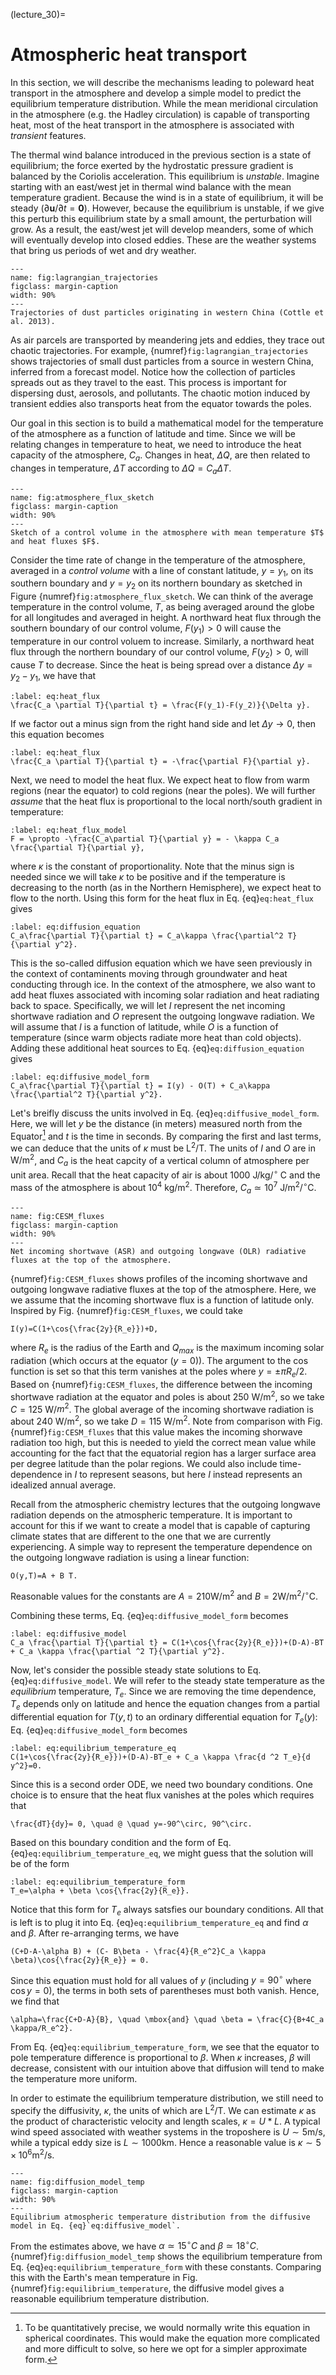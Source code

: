 (lecture_30)=

# Atmospheric heat transport

In this section, we will describe the mechanisms leading to poleward heat transport in the atmosphere and develop a simple model to predict the equilibrium temperature distribution. While the mean meridional circulation in the atmosphere (e.g. the Hadley circulation) is capable of transporting heat, most of the heat transport in the atmosphere is associated with _transient_ features.

The thermal wind balance introduced in the previous section is a state of equilibrium; the force exerted by the hydrostatic pressure gradient is balanced by the Coriolis acceleration. This equilibrium is _unstable_. Imagine starting with an east/west jet in thermal wind balance with the mean temperature gradient. Because the wind is in a state of equilibrium, it will be steady ($\partial \mathbf{u}/\partial t=\mathbf{0}$). However, because the equilibrium is unstable, if we give this perturb this equilibrium state by a small amount, the perturbation will grow. As a result, the east/west jet will develop meanders, some of which will eventually develop into closed eddies. These are the weather systems that bring us periods of wet and dry weather.

```{figure} ./figures/lagrangian_trajectories.png
---
name: fig:lagrangian_trajectories
figclass: margin-caption
width: 90%
---
Trajectories of dust particles originating in western China (Cottle et al. 2013).
```

As air parcels are transported by meandering jets and eddies, they trace out chaotic trajectories. For example, {numref}`fig:lagrangian_trajectories` shows trajectories of small dust particles from a source in western China, inferred from a forecast model. Notice how the collection of particles spreads out as they travel to the east. This process is important for dispersing dust, aerosols, and pollutants. The chaotic motion induced by transient eddies also transports heat from the equator towards the poles. 

Our goal in this section is to build a mathematical model for the temperature of the atmosphere as a function of latitude and time. Since we will be relating changes in temperature to heat, we need to introduce the heat capacity of the atmosphere, $C_a$. Changes in heat, $\Delta Q$, are then related to changes in temperature, $\Delta T$ according to $\Delta Q=C_a \Delta T$. 

```{figure} ./figures/atmosphere_flux_fig.png
---
name: fig:atmosphere_flux_sketch
figclass: margin-caption
width: 90%
---
Sketch of a control volume in the atmosphere with mean temperature $T$ and heat fluxes $F$.
```

Consider the time rate of change in the temperature of the atmosphere, averaged in a *control volume* with a line of constant latitude, $y=y_1$, on its southern boundary and $y=y_2$ on its northern boundary as sketched in Figure {numref}`fig:atmosphere_flux_sketch`. We can think of the average temperature in the control volume, $T$, as being averaged around the globe for all longitudes and averaged in height. A northward heat flux through the southern boundary of our control volume, $F(y_1)>0$ will cause the temperature in our control voluem to increase. Similarly, a northward heat flux through the northern boundary of our control volume, $F(y_2)>0$, will cause $T$ to decrease. Since the heat is being spread over a distance $\Delta y=y_2-y_1$, we have that

```{math}
:label: eq:heat_flux
\frac{C_a \partial T}{\partial t} = \frac{F(y_1)-F(y_2)}{\Delta y}.
```

If we factor out a minus sign from the right hand side and let $\Delta y\rightarrow 0$, then this equation becomes

```{math}
:label: eq:heat_flux
\frac{C_a \partial T}{\partial t} = -\frac{\partial F}{\partial y}.
```

Next, we need to model the heat flux. We expect heat to flow from warm regions (near the equator) to cold regions (near the poles). We will further *assume* that the heat flux is proportional to the local north/south gradient in temperature:

```{math}
:label: eq:heat_flux_model
F = \propto -\frac{C_a\partial T}{\partial y} = - \kappa C_a \frac{\partial T}{\partial y},
```

where $\kappa$ is the constant of proportionality. Note that the minus sign is needed since we will take $\kappa$ to be positive and if the temperature is decreasing to the north (as in the Northern Hemisphere), we expect heat to flow to the north. Using this form for the heat flux in Eq. {eq}`eq:heat_flux` gives

```{math}
:label: eq:diffusion_equation
C_a\frac{\partial T}{\partial t} = C_a\kappa \frac{\partial^2 T}{\partial y^2}.
```

This is the so-called diffusion equation which we have seen previously in the context of contaminents moving through groundwater and heat conducting through ice. In the context of the atmosphere, we also want to add heat fluxes associated with incoming solar radiation and heat radiating back to space. Specifically, we will let $I$ represent the net incoming shortwave radiation and $O$ represent the outgoing longwave radiation. We will assume that $I$ is a function of latitude, while $O$ is a function of temperature (since warm objects radiate more heat than cold objects). Adding these additional heat sources to Eq. {eq}`eq:diffusion_equation` gives

```{math}
:label: eq:diffusive_model_form
C_a\frac{\partial T}{\partial t} = I(y) - O(T) + C_a\kappa \frac{\partial^2 T}{\partial y^2}.
```

Let's breifly discuss the units involved in Eq. {eq}`eq:diffusive_model_form`. Here, we will let $y$ be the distance (in meters) measured north from the Equator[^1] and $t$ is the time in seconds. By comparing the first and last terms, we can deduce that the units of $\kappa$ must be L$^2$/T. The units of $I$ and $O$ are in $\mbox{W}/\mbox{m}^2$, and $C_a$ is the heat capcity of a vertical column of atmosphere per unit area. Recall that the heat capacity of air is about 1000 J/kg/$^\circ$ C and the mass of the atmosphere is about $10^4$ kg/m$^2$. Therefore, $C_a\simeq 10^7$ J/m$^2$/$^\circ$C.

[^1]: To be quantitatively precise, we would normally write this equation in spherical coordinates. This would make the equation more complicated and more difficult to solve, so here we opt for a simpler approximate form.

```{figure} ./figures/CESM_fluxes.png
---
name: fig:CESM_fluxes
figclass: margin-caption
width: 90%
---
Net incoming shortwave (ASR) and outgoing longwave (OLR) radiative fluxes at the top of the atmosphere.
```

{numref}`fig:CESM_fluxes` shows profiles of the incoming shortwave and outgoing longwave radiative fluxes at the top of the atmosphere. Here, we we assume that the incoming shortwave flux is a function of latitude only. Inspired by Fig. {numref}`fig:CESM_fluxes`, we could take

```{math}
I(y)=C(1+\cos{\frac{2y}{R_e}})+D,
```

where $R_e$ is the radius of the Earth and $Q_{max}$ is the maximum incoming solar radiation (which occurs at the equator ($y=0$)). The argument to the $\cos$ function is set so that this term vanishes at the poles where $y=\pm \pi R_e/2$. Based on {numref}`fig:CESM_fluxes`, the difference between the incoming shortwave radiation at the equator and poles is about 250 W/m$^2$, so we take $C=125$ W/$m^2$. The global average of the incoming shortwave radiation is about 240 W/m$^2$, so we take $D=115$ W/m$^2$. Note from comparison with Fig. {numref}`fig:CESM_fluxes` that this value makes the incoming shorwave radiation too high, but this is needed to yield the correct mean value while accounting for the fact that the equatorial region has a larger surface area per degree latitude than the polar regions. We could also include time-dependence in $I$ to represent seasons, but here $I$ instead represents an idealized annual average.

Recall from the atmospheric chemistry lectures that the outgoing longwave radiation depends on the atmospheric temperature. It is important to account for this if we want to create a model that is capable of capturing climate states that are different to the one that we are currently experiencing. A simple way to represent the temperature dependence on the outgoing longwave radiation is using a linear function:

```{math}
O(y,T)=A + B T.
```

Reasonable values for the constants are $A=210 \mbox{W}/\mbox{m}^2$ and $B=2 \mbox{W}/\mbox{m}^2/^\circ \mbox{C}$.

Combining these terms, Eq. {eq}`eq:diffusive_model_form` becomes

```{math}
:label: eq:diffusive_model
C_a \frac{\partial T}{\partial t} = C(1+\cos{\frac{2y}{R_e}})+(D-A)-BT + C_a \kappa \frac{\partial ^2 T}{\partial y^2}.
```

Now, let's consider the possible steady state solutions to Eq. {eq}`eq:diffusive_model`. We will refer to the steady state temperature as the *equilibrium* temperature, $T_e$. Since we are removing the time dependence, $T_e$ depends only on latitude and hence the equation changes from a partial differential equation for $T(y,t)$ to an ordinary differential equation for $T_e(y)$: Eq.
{eq}`eq:diffusive_model_form` becomes

```{math}
:label: eq:equilibrium_temperature_eq
C(1+\cos{\frac{2y}{R_e}})+(D-A)-BT_e + C_a \kappa \frac{d ^2 T_e}{d y^2}=0.
```

Since this is a second order ODE, we need two boundary conditions. One choice is to ensure that the heat flux vanishes at the poles which requires that

```{math}
\frac{dT}{dy}= 0, \quad @ \quad y=-90^\circ, 90^\circ.
```

Based on this boundary condition and the form of Eq. {eq}`eq:equilibrium_temperature_eq`, we might guess that the solution will be of the form

```{math}
:label: eq:equilibrium_temperature_form
T_e=\alpha + \beta \cos{\frac{2y}{R_e}}.
```

Notice that this form for $T_e$ always satsfies our boundary conditions. All that is left is to plug it into Eq. {eq}`eq:equilibrium_temperature_eq` and find $\alpha$ and $\beta$. After re-arranging terms, we have

```{math}
(C+D-A-\alpha B) + (C- B\beta - \frac{4}{R_e^2}C_a \kappa \beta)\cos{\frac{2y}{R_e}} = 0.
```

Since this equation must hold for all values of $y$ (including $y=90^\circ$ where $\cos{y}=0$), the terms in both sets of parentheses must both vanish. Hence, we find that

```{math}
\alpha=\frac{C+D-A}{B}, \quad \mbox{and} \quad \beta = \frac{C}{B+4C_a \kappa/R_e^2}.
```

From Eq. {eq}`eq:equilibrium_temperature_form`, we see that the equator to pole temperature difference is proportional to $\beta$. When $\kappa$ increases, $\beta$ will decrease, consistent with our intuition above that diffusion will tend to make the temperature more uniform.

In order to estimate the equilibrium temperature distribution, we still need to specify the diffusivity, $\kappa$, the units of which are L$^2$/T. We can estimate $\kappa$ as the product of characteristic velocity and length scales, $\kappa=U*L$. A typical wind speed associated with weather systems in the troposhere is $U\sim 5\mbox{m}/\mbox{s}$, while a typical eddy size is $L\sim 1000\mbox{km}$. Hence a reasonable value is $\kappa \sim 5\times 10^6 \mbox{m}^2/\mbox{s}$.

```{figure} ./figures/diffusion_model_temp.png
---
name: fig:diffusion_model_temp
figclass: margin-caption
width: 90%
---
Equilibrium atmospheric temperature distribution from the diffusive model in Eq. {eq}`eq:diffusive_model`.
```

From the estimates above, we have $\alpha\simeq 15^\circ C$ and $\beta\simeq 18^\circ C$. {numref}`fig:diffusion_model_temp` shows the equilibrium temperature from Eq. {eq}`eq:equilibrium_temperature_form` with these constants. Comparing this with the Earth's mean temperature in Fig. {numref}`fig:equilibrium_temperature`, the diffusive model gives a reasonable equilibrium temperature distribution.
